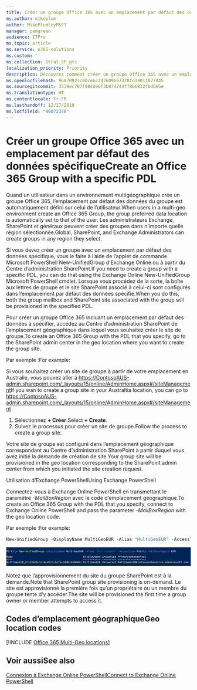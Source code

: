 ```yaml
---
title: Créer un groupe Office 365 avec un emplacement par défaut des données spécifique
ms.author: mikeplum
author: MikePlumleyMSFT
manager: pamgreen
audience: ITPro
ms.topic: article
ms.service: o365-solutions
ms.custom: ''
ms.collection: Strat_SP_gtc
localization_priority: Priority
description: Découvrez comment créer un groupe Office 365 avec un emplacement par défaut des données spécifique dans un environnement multigéographique.
ms.openlocfilehash: 96870923c00cebc247609b67378fd39011077d45
ms.sourcegitcommit: 3539ec707f984de6f3b874744ff8b6832fbd665e
ms.translationtype: HT
ms.contentlocale: fr-FR
ms.lasthandoff: 12/17/2019
ms.locfileid: "40072376"
---
```

# <a name="create-an-office-365-group-with-a-specific-pdl"></a><span data-ttu-id="8485d-103">Créer un groupe Office 365 avec un emplacement par défaut des données spécifique</span><span class="sxs-lookup"><span data-stu-id="8485d-103">Create an Office 365 Group with a specific PDL</span></span>

<span data-ttu-id="8485d-104">Quand un utilisateur dans un environnement multigéographique crée un groupe Office 365, l’emplacement par défaut des données du groupe est automatiquement défini sur celui de l’utilisateur.</span><span class="sxs-lookup"><span data-stu-id="8485d-104">When users in a multi-geo environment create an Office 365 Group, the group preferred data location is automatically set to that of the user.</span></span> <span data-ttu-id="8485d-105">Les administrateurs Exchange, SharePoint et généraux peuvent créer des groupes dans n’importe quelle région sélectionnée.</span><span class="sxs-lookup"><span data-stu-id="8485d-105">Global, SharePoint, and Exchange Administrators can create groups in any region they select.</span></span> 

<span data-ttu-id="8485d-106">Si vous devez créer un groupe avec un emplacement par défaut des données spécifique, vous le faire à l’aide de l’applet de commande Microsoft PowerShell New-UnifiedGroup d’Exchange Online ou à partir du Centre d’administration SharePoint.</span><span class="sxs-lookup"><span data-stu-id="8485d-106">If you need to create a group with a specific PDL, you can do that using the Exchange Online New-UnifiedGroup Microsoft PowerShell cmdlet.</span></span> <span data-ttu-id="8485d-107">Lorsque vous procédez de la sorte, la boîte aux lettres de groupe et le site SharePoint associé à celui-ci sont configurés dans l’emplacement par défaut des données spécifié.</span><span class="sxs-lookup"><span data-stu-id="8485d-107">When you do this, both the group mailbox and SharePoint site associated with the group will be provisioned in the specified PDL.</span></span>

<span data-ttu-id="8485d-108">Pour créer un groupe Office 365 incluant un emplacement par défaut des données à spécifier, accédez au Centre d’administration SharePoint de l’emplacement géographique dans lequel vous souhaitez créer le site de groupe.</span><span class="sxs-lookup"><span data-stu-id="8485d-108">To create an Office 365 Group with the PDL that you specify, go to the SharePoint admin center in the geo location where you want to create the group site.</span></span>

<span data-ttu-id="8485d-109">Par exemple :</span><span class="sxs-lookup"><span data-stu-id="8485d-109">For example:</span></span>

<span data-ttu-id="8485d-110">Si vous souhaitez créer un site de groupe à partir de votre emplacement en Australie, vous pouvez aller à https://ContosoAUS-admin.sharepoint.com/_layouts/15/online/AdminHome.aspx#/siteManagement</span><span class="sxs-lookup"><span data-stu-id="8485d-110">If you wan to create a group site in your Australtia location, you can go to https://ContosoAUS-admin.sharepoint.com/_layouts/15/online/AdminHome.aspx#/siteManagement</span></span>

1. <span data-ttu-id="8485d-111">Sélectionnez **+ Créer**.</span><span class="sxs-lookup"><span data-stu-id="8485d-111">Select **+ Create**.</span></span>
2. <span data-ttu-id="8485d-112">Suivez le processus pour créer un site de groupe.</span><span class="sxs-lookup"><span data-stu-id="8485d-112">Follow the process to create a group site.</span></span>

<span data-ttu-id="8485d-113">Votre site de groupe est configuré dans l’emplacement géographique correspondant au Centre d’administration SharePoint à partir duquel vous avez initié la demande de création de site.</span><span class="sxs-lookup"><span data-stu-id="8485d-113">Your group site will be provisioned in the geo location corresponding to the SharePoint admin center from which you initiated the site creation request.</span></span> 

<span data-ttu-id="8485d-114">Utilisation d’Exchange PowerShell</span><span class="sxs-lookup"><span data-stu-id="8485d-114">Using Exchange PowerShell</span></span> 

<span data-ttu-id="8485d-115">Connectez-vous à Exchange Online PowerShell en transmettant le paramètre *-MailBoxRegion* avec le code d’emplacement géographique.</span><span class="sxs-lookup"><span data-stu-id="8485d-115">To create an Office 365 Group with the PDL that you specify, connect to Exchange Online PowerShell and pass the parameter *-MailBoxRegion* with the geo location code.</span></span>

<span data-ttu-id="8485d-116">Par exemple :</span><span class="sxs-lookup"><span data-stu-id="8485d-116">For example:</span></span> 

```PowerShell
New-UnifiedGroup -DisplayName MultiGeoEUR -Alias "MultiGeoEUR" -AccessType Public -MailboxRegion EUR 
```

![Capture d’écran de la cmdlet PowerShell New-UnifiedGroup avec la syntaxe](media/multi-geo-new-group-with-pdl-powershell.png)

<span data-ttu-id="8485d-118">Notez que l’approvisionnement du site du groupe SharePoint est à la demande.</span><span class="sxs-lookup"><span data-stu-id="8485d-118">Note that SharePoint group site provisioning is on-demand.</span></span> <span data-ttu-id="8485d-119">Le site est approvisionné la première fois qu’un propriétaire ou un membre du groupe tente d’y accéder.</span><span class="sxs-lookup"><span data-stu-id="8485d-119">The site will be provisioned the first time a group owner or member attempts to access it.</span></span>

## <a name="geo-location-codes"></a><span data-ttu-id="8485d-120">Codes d’emplacement géographique</span><span class="sxs-lookup"><span data-stu-id="8485d-120">Geo location codes</span></span>

[!INCLUDE [Office 365 Multi-Geo locations](includes/office-365-multi-geo-locations.md)]

## <a name="see-also"></a><span data-ttu-id="8485d-121">Voir aussi</span><span class="sxs-lookup"><span data-stu-id="8485d-121">See also</span></span>

[<span data-ttu-id="8485d-122">Connexion à Exchange Online PowerShell</span><span class="sxs-lookup"><span data-stu-id="8485d-122">Connect to Exchange Online PowerShell</span></span>](https://docs.microsoft.com/powershell/exchange/exchange-online/connect-to-exchange-online-powershell/connect-to-exchange-online-powershell)
